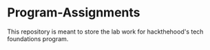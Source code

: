 # Program-Assignments
This repository is meant to store the lab work for hackthehood's tech foundations program.